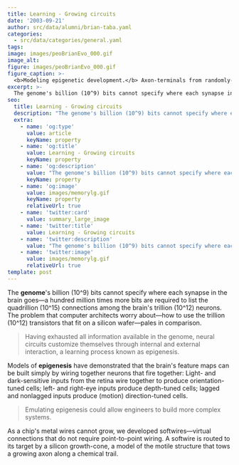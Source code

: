 ```yaml
---
title: Learning - Growing circuits
date: '2003-09-21'
author: src/data/alumni/brian-taba.yaml
categories:
  - src/data/categories/general.yaml
tags:
image: images/peoBrianEvo_000.gif
image_alt:
figure: images/peoBrianEvo_000.gif
figure_caption: >-
  <b>Modeling epigenetic development.</b> Axon-terminals from randomly-activated patches of retinal cells (top-left) excite tectal cells (top-right) to release neurotropin, a chemical that diffuses to nearby locations. Migrating up the neurotropin gradient, axons from neighboring retinal cells converge on neighboring tectal cells. Coloring retinal cells (bottom-left) and tracing the colors reveals a map forming in the tectum (bottom-right). This simulation was performed by a neuromorphic chip: electrons emulate neurotropin and softwires emulate axon-migration. [<a href="https://web.stanford.edu/group/brainsinsilicon/documents/02_conf_NIPS_Topo.pdf" target="_blank">Brian Taba 2003</a>]
excerpt: >-
  The genome's billion (10^9) bits cannot specify where each synapse in the brain goes—--a hundred million times more bits are required to list the quadrillion (10^15) connections among the brain's trillion (10^12) neurons
seo:
  title: Learning - Growing circuits
  description: "The genome's billion (10^9) bits cannot specify where each synapse in the brain goes."
  extra:
    - name: 'og:type'
      value: article
      keyName: property
    - name: 'og:title'
      value: Learning - Growing circuits
      keyName: property
    - name: 'og:description'
      value: "The genome's billion (10^9) bits cannot specify where each synapse in the brain goes."
      keyName: property
    - name: 'og:image'
      value: images/memorylg.gif
      keyName: property
      relativeUrl: true
    - name: 'twitter:card'
      value: summary_large_image
    - name: 'twitter:title'
      value: Learning - Growing circuits
    - name: 'twitter:description'
      value: "The genome's billion (10^9) bits cannot specify where each synapse in the brain goes."
    - name: 'twitter:image'
      value: images/memorylg.gif
      relativeUrl: true
template: post
---
```

The **genome**'s billion (10^9) bits cannot specify where each synapse in the brain goes—a hundred million times more bits are required to list the quadrillion (10^15) connections among the brain's trillion (10^12) neurons. The problem that computer architects worry about—how to use the trillion (10^12) transistors that fit on a silicon wafer—pales in comparison.

> Having exhausted all information available in the genome, neural circuits customize themselves through internal and external interaction, a learning process known as epigenesis.

Models of **epigenesis** have demonstrated that the brain's feature maps can be built simply by wiring together neurons that fire together: Light- and dark-sensitive inputs from the retina wire together to produce orientation-tuned cells; left- and right-eye inputs produce depth-tuned cells; lagged and nonlagged inputs produce (motion) direction-tuned cells.

> Emulating epigenesis could allow engineers to build more complex systems.

As a chip's metal wires cannot grow, we developed softwires—virtual connections that do not require point-to-point wiring. A softwire is routed to its target by a silicon growth-cone, a model of the motile structure that tows a growing axon along a chemical trail.
